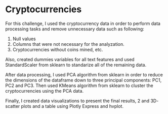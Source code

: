 # Cryptocurrencies

For this challenge, I used the cryptocurrency data in order to perform data processing tasks and remove unnecessary data such as following:
  1. Null values
  3. Columns that were not necessary for the analyzation.
  3. Cryptocurrencies without coins mined, etc.

Also, created dummies variables for all text features and used StandardScaler from sklearn to standarize all of the remaining data.

After data processing, I used PCA algorithm from sklearn in order to reduce  the dimensions of the dataframe down to three principal components: PC1, PC2 and PC3. Then used KMeans algorithm from sklearn to cluster the cryptocurrencies using the PCA data. 

Finally, I created data visualizations to present the final results, 2 and 3D- scatter plots and a table using Plotly Express and hvplot.
